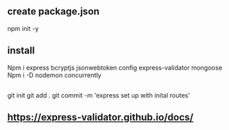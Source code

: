 ## create package.json
npm init -y
## install
Npm i express bcryptjs jsonwebtoken config express-validator mongoose
Npm i -D nodemon concurrently 


##
git init
git add .
git commit -m 'express set up with inital routes'

## https://express-validator.github.io/docs/

